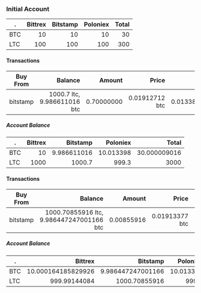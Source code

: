 ### Initial Account
. | Bittrex | Bitstamp | Poloniex | Total
--- | ---:| ---:| ---:| ---:
BTC | 10 | 10 | 10 | 30
LTC |100 | 100 | 100 | 300


#### Transactions
Buy From | Balance | Amount | Price | Total | Sell at | Balance | Amount | Price | Total 
--- | ---:| ---:| ---:| ---:| --- | ---:| ---:| ---:| ---:
bitstamp | 1000.7 ltc, 9.986611016 btc | 0.70000000 | 0.01912712 btc | 0.013388984 | poloniex | 999.3 ltc, 10.013398 btc | 0.70000000 | 0.01914000 btc | 0.013398 


##### Account Balance
. | Bittrex | Bitstamp | Poloniex | Total
--- | ---:| ---:| ---:| ---:
BTC | 10 | 9.986611016 | 10.013398 | 30.000009016
LTC | 1000 | 1000.7 | 999.3 | 3000


#### Transactions
Buy From | Balance | Amount | Price | Total | Sell at | Balance | Amount | Price | Total 
--- | ---:| ---:| ---:| ---:| --- | ---:| ---:| ---:| ---:
bitstamp | 1000.70855916 ltc, 9.986447247001166 btc | 0.00855916 | 0.01913377 btc | 0.0001637689988332 btc | bittrex | 999.99144084 ltc, 10.000164185829926 btc | 0.00855916 | 0.01918247 | 0.0001641858299252 


##### Account Balance
. | Bittrex | Bitstamp | Poloniex | Total
--- | ---:| ---:| ---:| ---:
BTC | 10.000164185829926 | 9.986447247001166 | 10.013398 | 30.000009432831092
LTC | 999.99144084 | 1000.70855916 | 999.3 | 3000


